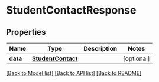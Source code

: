 # StudentContactResponse

## Properties
Name | Type | Description | Notes
------------ | ------------- | ------------- | -------------
**data** | [**StudentContact**](StudentContact.md) |  | [optional] 

[[Back to Model list]](README.md#documentation-for-models) [[Back to API list]](README.md#documentation-for-api-endpoints) [[Back to README]](README.md)


